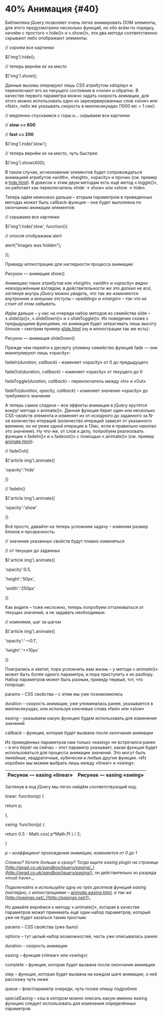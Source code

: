 # 40% Анимация {#40}

Библиотека jQuery позволяет очень легко анимировать DOM элементы, для этого предусмотрено несколько функций, но обо всём по порядку, начнём с простого «.hide()» и «.show()», эти два метода соответственно скрывают либо отображают элементы:

// скроем все картинки

$(&#039;img&#039;).hide();

// теперь вернём их на место

$(&#039;img&#039;).show();

Данные вызовы оперируют лишь CSS атрибутом «display» и переключают его из текущего состояния в «none» и обратно. В качестве первого параметра можно задать скорость анимации, для этого можно использовать одно из зарезервированных слов «slow» или «fast», либо же указывать скорость в миллисекундах (1000 мс = 1 сек):

// медленно спускаемся с горы и… скрываем все картинки

// **slow == 600**

// **fast == 200**

$(&#039;img&#039;).hide(&#039;slow&#039;);

// теперь вернём их на место, чуть быстрее

$(&#039;img&#039;).show(400);

В таком случае, исчезновение элементов будет сопровождаться анимацией атрибутов «width», «height», «opacity» и прочих (см. пример в [hide.html](http://anton.shevchuk.name/book/code/hide.html)). В довесок к этим двум методам есть ещё метод «.toggle()», он работает как переключатель «hide → show» или «show → hide».

Теперь идём немножко дальше – вторым параметром в приведенных методах может быть callback-функция – она будет выполнена по окончанию анимации элементов:

// скрываем все картинки

$(&#039;img&#039;).hide(&#039;slow&#039;, function(){

// опосля отображаем alert

alert(&quot;Images was hidden&quot;);

});

Приведу иллюстрацию для наглядности процесса анимации:

Рисунок — анимация show()

_Анимацию таких атрибутов как «height», «width» и «opacity» видно невооружённым взглядом, в действительности же это далеко не всё, заглянув внутрь jQuery можно увидеть, что так же изменяются внутренние и внешние отступы – «padding» и «margin» – так что не стоит об этом забывать._

Идём дальше – у нас на очереди набор методов из семейства slide – «.slideUp()», «.slideDown()» и «.slideToggle()». Их поведение схоже с предыдущими функциями, но анимация будет затрагивать лишь высоту блоков – смотрим пример [slide.html](http://anton.shevchuk.name/book/code/slide.html) (ну и иллюстрации так же есть):

Рисунок — анимация slideDown()

Прежде чем перейти к десерту упомяну семейство функций fade — они манипулируют лишь «opacity»:

fadeIn(_duration, callback_) – изменяет «opacity» от 0 до предыдущего

fadeOut(_duration, callback_) – изменяет «opacity» от текущего до 0

fadeToggle(_duration, callback_) – переключатель между «In» и «Out»

fadeTo(_duration, opacity, callback_) – изменяет значение «opacity» до требуемого значения

А теперь самое сладкое – все эффекты анимации в jQuery крутятся вокруг метода «.animate()». Данная функция берет один или несколько CSS-свойств элемента и изменяет их от исходного до заданного за N-ое количество итераций (количество итераций зависит от указанного времени, но не реже одной итерации в 13мс, если я правильно накопал это значение). Ну что-же, от слов к делу, попробуем реализовать функции «.fadeIn()» и «.fadeout()» с помощью «.animate()» (см. пример [animate.html](http://anton.shevchuk.name/book/code/animate.html)):

// fadeOut()

$(&#039;article img&#039;).animate({

&#039;opacity&#039;:&#039;hide&#039;

})

// fadeIn()

$(&#039;article img&#039;).animate({

&#039;opacity&#039;:&#039;show&#039;

})

Всё просто, давайте-ка теперь усложним задачу – изменим размер блоков и прозрачность:

// значения указанных свойств будут плавно изменяться

// от текущих до заданных

$(&#039;article img&#039;).animate({

&#039;opacity&#039;:0.5,

&#039;height&#039;:&#039;50px&#039;,

&#039;width&#039;:&#039;250px&#039;

})

Как видите – тоже несложно, теперь попробуем отталкиваться от текущих значений, а не задавать необходимые:

// изменяем, шаг за шагом

$(&#039;article img&#039;).animate({

&#039;opacity&#039;:&#039;-=0.1&#039;,

&#039;height&#039;:&#039;+=10px&#039;

})

Поигрались и хватит, пора усложнить вам жизнь – у метода «.animate()» может быть более одного параметра, и пора приступить к их разбору. Набор параметров может быть разным, приведу первый, тот, что попроще:

params – CSS свойства – с этим мы уже познакомились

duration – скорость анимации, уже упоминалась ранее, указывается в миллисекундах, или используя ключевые слова «fast» или «slow»

easing – указываем какую функцию будем использовать для изменения значений

callback – функция, которая будет вызвана после окончания анимации

Из приведённых параметров нам только «easing» не встречался ранее – я его берёг на сейчас – этот параметр указывает, какая функция будет использоваться для процесса анимации значений. Это могут быть линейные, квадратичные, кубически и любые другие функции. «Из коробки» мы можем выбрать лишь между «linear» и «swing»:

| Рисунок — easing «linear» | Рисунок — easing «swing» |
| --- | --- |

Заглянув в код jQuery мы легко найдём соответствующий код:

linear: function(p) {

return p;

},

swing: function(p) {

return 0.5 - Math.cos( p*Math.PI ) / 2;

}

_p – коэффициент прохождения анимации, изменяется от 0 до 1_

_Сложно? Хотите больше и сразу? Тогда ищите easing plugin на странице_ [_http://gsgd.co.uk/sandbox/jquery/easing/_](http://gsgd.co.uk/sandbox/jquery/easing/)_, он действительно из разряда «must have»._

_Подключайте и используйте одну из трёх десятков функций easing (наглядно, с иллюстрациями –_ [_animate.easing.html_](http://anton.shevchuk.name/book/code/animate.easing.html)_, а так же_ [_http://easings.net/_](http://easings.net/)_)_

Но давайте вернёмся к методу «.animate()», которая в качестве параметров может принимать ещё один набор параметров, который уже не будет казаться таким простым:

params – CSS свойства (уже было)

options – тут целый набор возможностей, часть уже описывалась ранее:

duration – скорость анимации

easing – функция («linear» или «swing»)

complete – функция, которая будет вызвана после окончания анимации

step – функция, которая будет вызвана на каждом шаге анимации, о ней расскажу чуть ниже

queue – флаг/параметр очереди, чуть позже опишу подробнее

specialEasing – хэш в котором можно описать какую именно easing функцию следует использовать для изменения определённых параметров